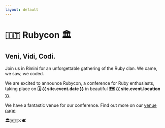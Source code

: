 ```yaml
---
layout: default
---
```


# 🇮🇹 Rubycon 🏛️

## Veni, Vidi, Codi.

Join us in Rimini for an unforgettable gathering of the Ruby clan. We came, we saw, we coded.

We are excited to announce Rubycon, a conference for Ruby enthusiasts, taking place on **🗓️ {{ site.event.date }}** in beautiful **🗺️ {{ site.event.location }}**.

We have a fantastic venue for our conference. Find out more on our [venue page](./venue).

🏛️🇲🇪⚔️🕊️
